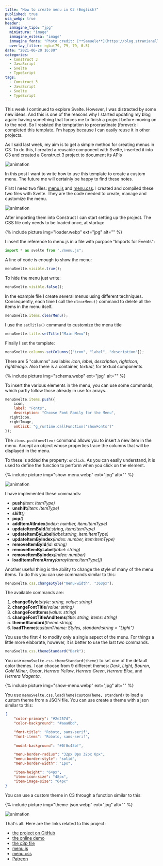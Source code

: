 ```yaml
---
title: "How to create menu in C3 (English)"
published: true
usa_webp: true
header:
  immagine_tipo: "jpg"
  miniatura: "image"
  immagine_estesa: "image"
  immagine_fonte: "Photo credit: [**Samuele**](https://blog.stranianelli.com/)"
  overlay_filter: rgba(79, 79, 79, 0.5)
date: "2021-06-20 16:00"
categories:
  - Construct 3
  - JavaScript
  - Svelte
  - TypeScript
tags:
  - Construct 3
  - JavaScript
  - Svelte
  - TypeScript
---
```


This week I continued to explore Svelte. However, I was distracted by some new ideas. And this is one of the reasons why I started updating my blog again: having something that forces me to finish a project before moving on to the next. So I resisted the temptation to procrastinate (forever): I completed this template. I'm happy because I can easily reuse it in other projects.

As I said last week, my aim is to get a simple method for creating menus in C3. To do this, I created a reusable component with Svelte, inserted it into C3 and created a Construct 3 project to document its APIs

![animation](https://raw.githubusercontent.com/el3um4s/strani-anelli-blog/master/_posts/2021/2021-06-20-how-to-create-menu-in-c3/c3-svelte-menu-10.gif)

In this post I want to write how to use this template to create a custom menu. The future me will certainly be happy to find these notes.

First I need two files: [menu.js](https://raw.githubusercontent.com/el3um4s/construct-demo/master/javascript/012-menu/source/lib-menu/menu.js) and [menu.css](https://raw.githubusercontent.com/el3um4s/construct-demo/master/javascript/012-menu/source/lib-menu/menu.css). I created and compiled these two files with Svelte. They are the code needed to create, manage and customize the menu.

![animation](https://raw.githubusercontent.com/el3um4s/strani-anelli-blog/master/_posts/2021/2021-06-20-how-to-create-menu-in-c3/add-js-and-css.gif)

After importing them into Construct I can start setting up the project. The CSS file only needs to be loaded once, at startup:

{% include picture img="loader.webp" ext="jpg" alt="" %}

I insert the reference to menu.js in a file with purpose "Imports for Events":

```js
import * as svelte from "./menu.js";
```

A line of code is enough to show the menu:

```js
menuSvelte.visible.true();
```

To hide the menu just write:

```js
menuSvelte.visible.false();
```

In the example file I create several menus using different techniques. Consequently, each time I call the `clearMenu()` command to delete all the items in the menu itself.

```js
menuSvelte.items.clearMenu();
```

I use the `setTitle()` command to customize the menu title

```js
menuSvelte.title.setTitle("Main Menu");
```

Finally I set the template:

```js
menuSvelte.columns.setColumns(["icon", "label", "description"]);
```

There are 5 "columns" available: _icon_, _label_, _description_, _rightIcon_, _rightImage_. Also there is a container, _textual_, for textual components.

{% include picture img="schema.webp" ext="jpg" alt="" %}

To insert the various elements in the menu, you can use some commands, which partly follow those already in use for arrays.

```js
menuSvelte.items.push({
	icon,
	label: "Fonts",
	description: "Choose Font Family for the Menu",
  rightIcon,
  rightImage,
	onClick: "g_runtime.callFunction('showFonts')"
});
```

The `items.push(newItem)` command allows you to insert a new item in the menu. Accept an object whose properties trace the columns that will be displayed in the menu.

To these is added the property: `onClick`. As you can easily understand, it is used to define the function to perform when you click on the element.

{% include picture img="show-menu.webp" ext="jpg" alt="" %}

![animation](https://raw.githubusercontent.com/el3um4s/strani-anelli-blog/master/_posts/2021/2021-06-20-how-to-create-menu-in-c3/c3-svelte-menu-11.gif)

I have implemented these commands:

- **push**_(item: ItemType)_
- **unshift**_(item: ItemType)_
- **shift**_()_
- **pop**_()_
- **addItemAtIndex**_(index: number, item:ItemType)_
- **updateItemById**_(id:string, item:ItemType)_
- **updateItemByLabel**_(label:string, item:ItemType)_
- **updateItemByIndex**_(index: number, item:ItemType)_
- **removeItemById**_(id: string)_
- **removeItemByLabel**_(label: string)_
- **removeItemByIndex**_(index: number)_
- **loadItemsFromArray**_(arrayItems:ItemType[])_

Another useful thing is the ability to change the style of many of the menu items. To do this you can use commands similar to this:

```js
menuSvelte.css.changeStyle("menu-width", "360px");
```

The available commands are:

1. **changeStyle**_(style: string, value: string)_
2. **changeFontTitle**_(value: string)_
3. **changeFontItems**_(value: string)_
4. **changeFontTitleAndItems**_(title: string, items: string)_
5. **themeStandard**_(theme:string)_
6. **loadTheme**_(customTheme: Styles, standard:string = "Light")_

You use the first 4 to modify only a single aspect of the menu. For things a little more elaborate, however, it is better to use the last two commands.

```js
menuSvelte.css.themeStandard("Dark");
```

You use `menuSvelte.css.themeStandard(theme)` to set one of the default color themes. I can choose from 9 different themes: _Dark_, _Light_, _Bouron_, _Gold Miner_, _Oscar_, _Herrera Yellow_, _Herrera Green_, _Herrera Blue_, and _Herrera Magenta_.

{% include picture img="show-menu.webp" ext="jpg" alt="" %}

You use `menuSvelte.css.loadTheme(customTheme, standard)`  to load a custom theme from a JSON file. You can use create a theme with a json similar to this:

```json
{   
	"color-primary": "#2e257d",
    "color-background": "#aaa8bd",

    "font-title": "Roboto, sans-serif",
    "font-items": "Roboto, sans-serif",
    
    "modal-background": "#0f0c45bf",

    "menu-border-radius": "32px 0px 32px 0px",
    "menu-border-style": "solid",
    "menu-border-width": "1px",

    "item-height": "64px",
    "item-icon-size": "48px",
    "item-image-size": "64px"
}
```

You can use a custom theme in C3 through a function similar to this:

{% include picture img="theme-json.webp" ext="jpg" alt="" %}

![animation](https://raw.githubusercontent.com/el3um4s/strani-anelli-blog/master/_posts/2021/2021-06-20-how-to-create-menu-in-c3/c3-svelte-menu-12.gif)

That's all. Here are the links related to this project:

- [the project on GitHub](https://github.com/el3um4s/construct-demo)
- [the online demo](https://c3demo.stranianelli.com/javascript/012-menu/demo/)
- [the c3p file](https://c3demo.stranianelli.com/javascript/012-menu/source/c3p/menu.c3p)
- [menu.js](https://c3demo.stranianelli.com/javascript/012-menu/source/lib-menu/menu.js)
- [menu.css](https://c3demo.stranianelli.com/javascript/012-menu/source/lib-menu/menu.css)
- [Patreon](https://www.patreon.com/el3um4s)